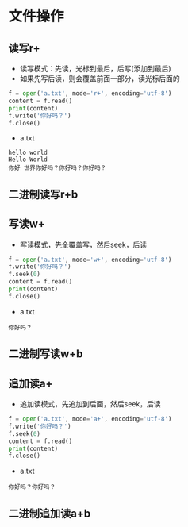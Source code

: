 # 文件操作

## 读写r+

- 读写模式：先读，光标到最后，后写(添加到最后)
- 如果先写后读，则会覆盖前面一部分，读光标后面的

```python
f = open('a.txt', mode='r+', encoding='utf-8')
content = f.read()
print(content)
f.write('你好吗？')
f.close()
```

- a.txt

```
hello world
Hello World
你好 世界你好吗？你好吗？你好吗？
```

## 二进制读写r+b

## 写读w+

- 写读模式，先全覆盖写，然后seek，后读

```python
f = open('a.txt', mode='w+', encoding='utf-8')
f.write('你好吗？')
f.seek(0)
content = f.read()
print(content)
f.close()
```

- a.txt

```
你好吗？
```

## 二进制写读w+b

## 追加读a+

- 追加读模式，先追加到后面，然后seek，后读

```python
f = open('a.txt', mode='a+', encoding='utf-8')
f.write('你好吗？')
f.seek(0)
content = f.read()
print(content)
f.close()
```

- a.txt

```
你好吗？你好吗？
```

## 二进制追加读a+b
